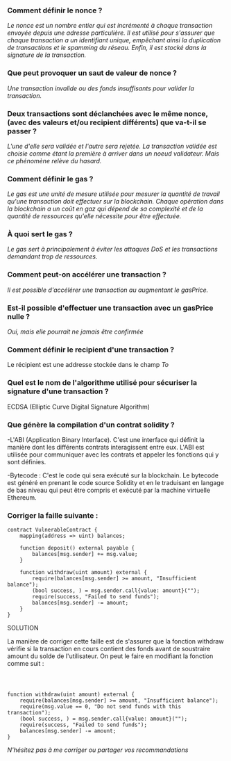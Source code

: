 

### Comment définir le nonce ?
*Le nonce est un nombre entier qui est incrémenté à chaque transaction envoyée depuis une adresse particulière. Il est utilisé pour s'assurer que chaque transaction a un identifiant unique, empêchant ainsi la duplication de transactions et le spamming du réseau. Enfin, il est stocké dans la signature de la transaction.*

### Que peut provoquer un saut de valeur de nonce ?
*Une transaction invalide ou des fonds insuffisants pour valider la transaction.*

### Deux transactions sont déclanchées avec le même nonce, (avec des valeurs et/ou recipient différents) que va-t-il se passer ?
*L'une d'elle sera validée et l'autre sera rejetée. La transaction validée est choisie comme étant la première à arriver dans un noeud validateur. Mais ce phénomène relève du hasard.*

### Comment définir le gas ?
*Le gas est une unité de mesure utilisée pour mesurer la quantité de travail qu'une transaction doit effectuer sur la blockchain. Chaque opération dans la blockchain a un coût en gaz qui dépend de sa complexité et de la quantité de ressources qu'elle nécessite pour être effectuée.*

### À quoi sert le gas ?
*Le gas sert à principalement à éviter les attaques DoS et les transactions demandant trop de ressources.*

### Comment peut-on accélérer une transaction ?
*Il est possible d'accélérer une transaction au augmentant le gasPrice.*

### Est-il possible d'effectuer une transaction avec un gasPrice nulle ?
*Oui, mais elle pourrait ne jamais être confirmée*

### Comment définir le recipient d'une transaction ?
Le récipient est une addresse stockée dans le champ *To*

### Quel est le nom de l'algorithme utilisé pour sécuriser la signature d'une transaction ?
ECDSA (Elliptic Curve Digital Signature Algorithm)

### Que génère la compilation d'un contrat solidity ?
-L'ABI (Application Binary Interface). C'est une interface qui définit la manière dont les différents contrats interagissent entre eux. L'ABI est utilisée pour communiquer avec les contrats et appeler les fonctions qui y sont définies.

-Bytecode : C'est le code qui sera exécuté sur la blockchain. Le bytecode est généré en prenant le code source Solidity et en le traduisant en langage de bas niveau qui peut être compris et exécuté par la machine virtuelle Ethereum.

### Corriger la faille suivante :

```
contract VulnerableContract {
    mapping(address => uint) balances;

    function deposit() external payable {
        balances[msg.sender] += msg.value;
    }

    function withdraw(uint amount) external {
        require(balances[msg.sender] >= amount, "Insufficient balance");
        (bool success, ) = msg.sender.call{value: amount}("");
        require(success, "Failed to send funds");
        balances[msg.sender] -= amount;
    }
}
```

SOLUTION

La manière de corriger cette faille est de s'assurer que la fonction withdraw vérifie si la transaction en cours contient des fonds avant de soustraire amount du solde de l'utilisateur. On peut le faire en modifiant la fonction comme suit :

```



function withdraw(uint amount) external {
    require(balances[msg.sender] >= amount, "Insufficient balance");
    require(msg.value == 0, "Do not send funds with this transaction");
    (bool success, ) = msg.sender.call{value: amount}("");
    require(success, "Failed to send funds");
    balances[msg.sender] -= amount;
}
```




*N'hésitez pas à me corriger ou partager vos recommandations*
